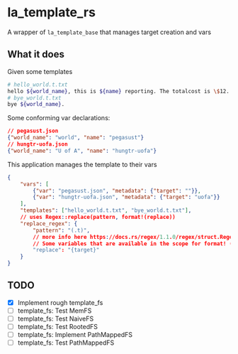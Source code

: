 # la_template_rs

A wrapper of `la_template_base` that manages target creation and vars

## What it does

Given some templates
```bash
# hello_world.t.txt
hello ${world_name}, this is ${name} reporting. The totalcost is \$12.
# bye_world.t.txt
bye ${world_name}.
```


Some conforming var declarations:
```json
// pegasust.json
{"world_name": "world", "name": "pegasust"}
// hungtr-uofa.json
{"world_name": "U of A", "name": "hungtr-uofa"}
```

This application manages the template to their vars

```json
{
    "vars": [
        {"var": "pegasust.json", "metadata": {"target": ""}},
        {"var": "hungtr-uofa.json", "metadata": {"target": "uofa"}}
    ],
    "templates": ["hello_world.t.txt", "bye_world.t.txt"],
    // uses Regex::replace(pattern, format!(replace))
    "replace_regex": {
        "pattern": "(.t)",
        // more info here https://docs.rs/regex/1.1.0/regex/struct.Regex.html#method.replace
        // Some variables that are available in the scope for format! (powered by crates.io/strfmt)
        "replace": "{target}"
    }
}
```
## TODO

- [x] Implement rough template_fs
- [ ] template_fs: Test MemFS
- [ ] template_fs: Test NaiveFS
- [ ] template_fs: Test RootedFS
- [ ] template_fs: Implement PathMappedFS
- [ ] template_fs: Test PathMappedFS
